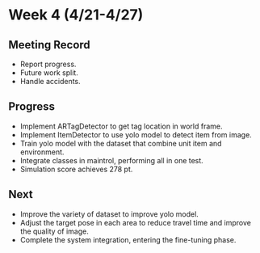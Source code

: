 # Week 4 (4/21-4/27)

## Meeting Record

- Report progress.
- Future work split.
- Handle accidents.

## Progress

- Implement ARTagDetector to get tag location in world frame.
- Implement ItemDetector to use yolo model to detect item from image.
- Train yolo model with the dataset that combine unit item and environment.
- Integrate classes in maintrol, performing all in one test.
- Simulation score achieves 278 pt.

## Next

- Improve the variety of dataset to improve yolo model.
- Adjust the target pose in each area to reduce travel time and improve the quality of image.
- Complete the system integration, entering the fine-tuning phase.
